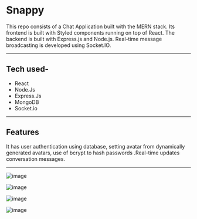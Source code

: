 # Snappy
This repo consists of a Chat Application built with the MERN stack.
Its frontend is built with Styled components running on top of React. The backend is built with Express.js and Node.js. 
Real-time message broadcasting is developed using Socket.IO.
<hr>
<h2>
  Tech used-
  </h2>
<ul>
   <li>React</li>
  <li>Node.Js</li>
   <li>Express.Js</li>
  <li>MongoDB</li>
   <li>Socket.io</li>
  </ul>
<hr>
<h2>
  Features
  </h2>
It has user authentication using database, setting avatar from dynamically generated avatars, use of bcrypt
to hash passwords .Real-time updates  conversation messages.

<hr>

![image](https://user-images.githubusercontent.com/92231529/175788256-12f8d907-b4a8-483a-b159-465981e1fe67.png)

![image](https://user-images.githubusercontent.com/92231529/175788266-fca69ce1-f99a-4dac-a68a-162b11ea2284.png)


![image](https://user-images.githubusercontent.com/92231529/175788246-457a2c26-24e0-4da6-81a8-d7b8626050c8.png)

![image](https://user-images.githubusercontent.com/92231529/175788443-7af9236d-84fd-4244-8e25-a06bedfb9303.png)
